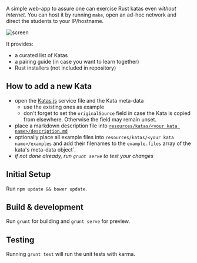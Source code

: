A simple web-app to assure one can exercise Rust katas even *without internet*. You can host it by running `make`, open an ad-hoc network and direct the students to your IP/hostname.

![screen](https://raw.githubusercontent.com/Byron/katars/master/screen01.png)

It provides:

* a curated list of Katas
* a pairing guide (in case you want to learn together)
* Rust installers (not included in repository)

## How to add a new Kata

* open the [Katas.js][] service file and the Kata meta-data
  - use the existing ones as example
  - don't forget to set the `originalSource` field in case the Kata is copied from elsewhere. Otherwise the field may remain unset.
* place a markdown description file into [`resources/katas/<your kata name>/description.md`][res-katas]
* optionally place all example files into `resources/katas/<your kata name>/examples` and add their filenames to the `example.files` array of the kata's meta-data object`.
* *if not done already, run `grunt serve` to test your changes*

## Initial Setup

Run `npm update && bower update`.

## Build & development

Run `grunt` for building and `grunt serve` for preview.

## Testing

Running `grunt test` will run the unit tests with karma.


[Katas.js]: https://github.com/Byron/katars/blob/master/app/scripts/services/katas.js#L9
[res-katas]: https://github.com/Byron/katars/tree/master/app/resources/katas
